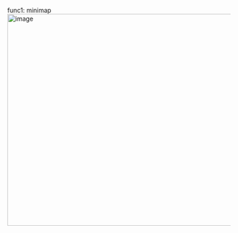 func1: minimap
<img width="993" height="477" alt="image" src="https://github.com/user-attachments/assets/8292355b-3b93-4bb7-b5c3-8159696cc14e" />
